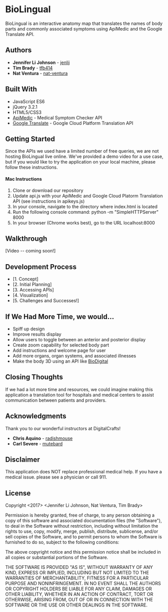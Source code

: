 # BioLingual

BioLingual is an interactive anatomy map that translates the names of body parts and commonly associated symptoms using ApiMedic and the Google Translate API.

## Authors

* **Jennifer Li Johnson** - [jenlij](https://github.com/jenlij)
* **Tim Brady** - [tfb414](https://github.com/tfb414)
* **Nat Ventura** - [nat-ventura](https://github.com/nat-ventura)

## Built With

* JavaScript ES6
* jQuery 3.2.1
* HTML5/CSS3
* [ApiMedic](https://apimedic.net/) - Medical Symptom Checker API
* [Google Translate](https://cloud.google.com/translate/) - Google Cloud Platform Translation API

## Getting Started

Since the APIs we used have a limited number of free queries, we are not hosting BioLingual live online. We've provided a demo video for a use case, but if you would like to try the application on your local machine, please follow these instructions.

#### Mac Instructions
1. Clone or download our repository
2. Update api.js with your ApiMedic and Google Cloud Platorm Translation API (see instructions in apikeys.js)
3. In your console, navigate to the directory where index.html is located
4. Run the following console command: python -m "SimpleHTTPServer" 8000
5. In your browser (Chrome works best), go to the URL localhost:8000   

## Walkthrough
[Video -- coming soon!]

## Development Process
* [1. Concept]
* [2. Initial Planning]
* [3. Accessing APIs]
* [4. Visualization]
* [5. Challenges and Successes!]

## If We Had More Time, we would...

* Spiff up design
* Improve results display
* Allow users to toggle between an anterior and posterior display
* Create zoom capability for selected body part
* Add instructions and welcome page for user
* Add more organs, organ systems, and associated illnesses
* Make the body 3D using an API like [BioDigital](https://www.biodigital.com/)

## Closing Thoughts
If we had a lot more time and resources, we could imagine making this application a translation tool for hospitals and medical centers to assist communication between patients and providers.  

## Acknowledgments

Thank you to our wonderful instructors at DigitalCrafts!
* **Chris Aquino** - [radishmouse](https://github.com/radishmouse)
* **Carl Severe** - [mutebard](https://github.com/mutebard)

## Disclaimer
This application does NOT replace professional medical help. If you have a medical issue. please see a physician or call 911. 

## License 
Copyright <2017> <Jennifer Li Johnson, Nat Ventura, Tim Brady>

Permission is hereby granted, free of charge, to any person obtaining a copy of this software and associated documentation files (the "Software"), to deal in the Software without restriction, including without limitation the rights to use, copy, modify, merge, publish, distribute, sublicense, and/or sell copies of the Software, and to permit persons to whom the Software is furnished to do so, subject to the following conditions:

The above copyright notice and this permission notice shall be included in all copies or substantial portions of the Software.

THE SOFTWARE IS PROVIDED "AS IS", WITHOUT WARRANTY OF ANY KIND, EXPRESS OR IMPLIED, INCLUDING BUT NOT LIMITED TO THE WARRANTIES OF MERCHANTABILITY, FITNESS FOR A PARTICULAR PURPOSE AND NONINFRINGEMENT. IN NO EVENT SHALL THE AUTHORS OR COPYRIGHT HOLDERS BE LIABLE FOR ANY CLAIM, DAMAGES OR OTHER LIABILITY, WHETHER IN AN ACTION OF CONTRACT, TORT OR OTHERWISE, ARISING FROM, OUT OF OR IN CONNECTION WITH THE SOFTWARE OR THE USE OR OTHER DEALINGS IN THE SOFTWARE.

